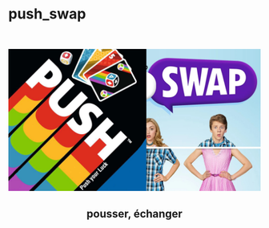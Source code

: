 # push_swap


<div align="center">
  <br>
  <br>
  <img src=https://github.com/barondugroove/push_swap/blob/main/srcs/push%20swap.jpg>
  <br>
  <h2>pousser, échanger</h2>
</div>
